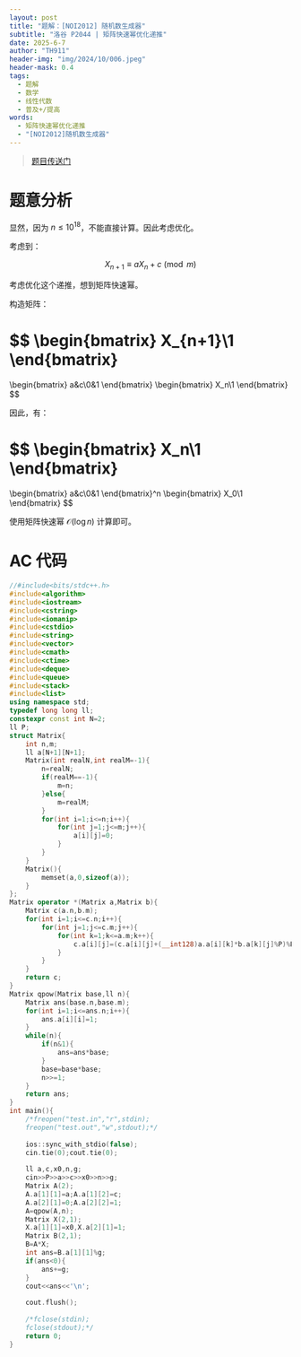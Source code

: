 ```yaml
---
layout: post
title: "题解：[NOI2012] 随机数生成器"
subtitle: "洛谷 P2044 | 矩阵快速幂优化递推"
date: 2025-6-7
author: "TH911"
header-img: "img/2024/10/006.jpeg"
header-mask: 0.4
tags:
  - 题解
  - 数学
  - 线性代数
  - 普及+/提高
words:
  - 矩阵快速幂优化递推
  - "[NOI2012]随机数生成器"
---
```


> [题目传送门](https://www.luogu.com.cn/problem/P2044)

# 题意分析

显然，因为 $n\leq10^{18}$，不能直接计算。因此考虑优化。

考虑到：

$$
X_{n+1}\equiv aX_n+c\pmod m
$$

考虑优化这个递推，想到矩阵快速幂。

构造矩阵：

$$
\begin{bmatrix}
X_{n+1}\\1
\end{bmatrix}
=
\begin{bmatrix}
a&c\\0&1
\end{bmatrix}
\begin{bmatrix}
X_n\\1
\end{bmatrix}
$$

因此，有：

$$
\begin{bmatrix}
X_n\\1
\end{bmatrix}
=
\begin{bmatrix}
a&c\\0&1
\end{bmatrix}^n
\begin{bmatrix}
X_0\\1
\end{bmatrix}
$$

使用矩阵快速幂 $\mathcal O\left(\log n\right)$ 计算即可。

# AC 代码

```cpp
//#include<bits/stdc++.h>
#include<algorithm> 
#include<iostream>
#include<cstring>
#include<iomanip>
#include<cstdio>
#include<string>
#include<vector>
#include<cmath>
#include<ctime>
#include<deque>
#include<queue>
#include<stack>
#include<list>
using namespace std;
typedef long long ll;
constexpr const int N=2;
ll P;
struct Matrix{
	int n,m;
	ll a[N+1][N+1];
	Matrix(int realN,int realM=-1){
		n=realN;
		if(realM==-1){
			m=n;
		}else{
			m=realM;
		}
		for(int i=1;i<=n;i++){
			for(int j=1;j<=m;j++){
				a[i][j]=0;
			}
		}
	}
	Matrix(){
		memset(a,0,sizeof(a));
	}
};
Matrix operator *(Matrix a,Matrix b){
	Matrix c(a.n,b.m);
	for(int i=1;i<=c.n;i++){
		for(int j=1;j<=c.m;j++){
			for(int k=1;k<=a.m;k++){
				c.a[i][j]=(c.a[i][j]+(__int128)a.a[i][k]*b.a[k][j]%P)%P;
			}
		}
	}
	return c;
}
Matrix qpow(Matrix base,ll n){
	Matrix ans(base.n,base.m);
	for(int i=1;i<=ans.n;i++){
		ans.a[i][i]=1;
	}
	while(n){
		if(n&1){
			ans=ans*base;
		}
		base=base*base;
		n>>=1;
	}
	return ans;
}
int main(){
	/*freopen("test.in","r",stdin);
	freopen("test.out","w",stdout);*/
	
	ios::sync_with_stdio(false);
	cin.tie(0);cout.tie(0);
	
	ll a,c,x0,n,g;
	cin>>P>>a>>c>>x0>>n>>g;
	Matrix A(2);
	A.a[1][1]=a;A.a[1][2]=c;
	A.a[2][1]=0;A.a[2][2]=1;
	A=qpow(A,n);
	Matrix X(2,1);
	X.a[1][1]=x0,X.a[2][1]=1;
	Matrix B(2,1);
	B=A*X;
	int ans=B.a[1][1]%g;
	if(ans<0){
		ans+=g;
	}
	cout<<ans<<'\n';
	
	cout.flush(); 
	
	/*fclose(stdin);
	fclose(stdout);*/
	return 0;
}
```

